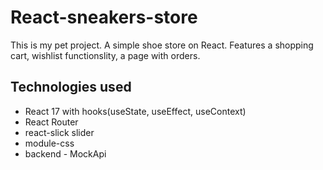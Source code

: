 # React-sneakers-store
This is my pet project. A simple shoe store on React. Features a shopping cart, wishlist functionslity, a page with orders.

## Technologies used
* React 17 with hooks(useState, useEffect, useContext)
* React Router
* react-slick slider
* module-css
* backend - MockApi
